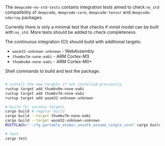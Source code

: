 The `deepcode-no-std-tests` contains integration tests aimed to check `no_std` compatibility of `deepcode`, `deepcode-core`, `deepcode-tensor` and `deepcode-ndarray` packages.

Currently there is only a minimal test that checks if mnist model can be built with `no_std`. More tests should be added to check completeness.

The continuous integration (CI) should build with additional targets:

 * `wasm32-unknown-unknown` - WebAssembly
 * `thumbv7m-none-eabi` - ARM Cortex-M3
 * `thumbv6m-none-eabi` - ARM Cortex-M0+

Shell commands to build and test the package:

```sh

# install the new targets if not installed previously
rustup target add thumbv6m-none-eabi
rustup target add thumbv7m-none-eabi
rustup target add wasm32-unknown-unknown

# build for various targets 
cargo build # regular build
cargo build --target thumbv7m-none-eabi
cargo build --target wasm32-unknown-unknown
RUSTFLAGS="--cfg portable_atomic_unsafe_assume_single_core" cargo build --target thumbv6m-none-eabi

# test
cargo test

 ```
